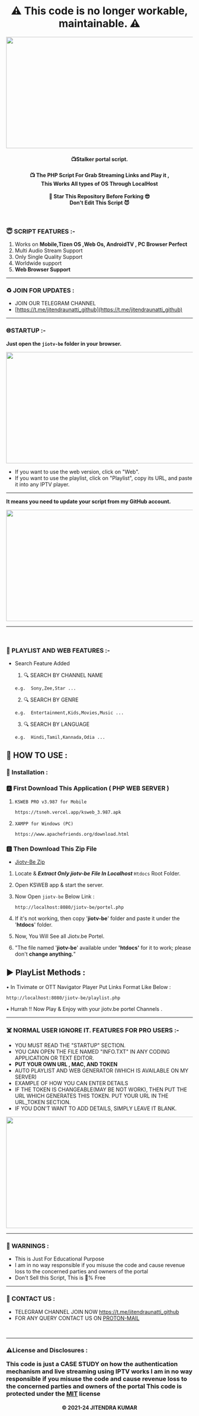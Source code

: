 <center>  <h1>⚠️ This code is no longer workable, maintainable. ⚠️</h1></center>



<p  align='center'><img  src="https://i.ibb.co/V9hxFwP/jiotv-be.png"  width="700" height="300">  </p>

<h4 align='center'>📺Stalker portal script.</h4>
<h4 align='center'>📺 The PHP Script For Grab Streaming Links and Play it ,</br> This Works All types of OS
Through LocalHost </br></br>🌟 Star This Repository Before Forking 😎</br>Don't Edit This Script
😈</h4>

</br>
<h3>😇 SCRIPT FEATURES :-</h3>

 1. Works on **Mobile,Tizen OS ,Web Os, AndroidTV , PC Browser Perfect**
2. Multi Audio Stream Support
3. Only Single Quality Support
4. Worldwide support
5. **Web Browser Support**
<hr>

<h3>♻️ JOIN FOR UPDATES :</h3>

- JOIN OUR TELEGRAM CHANNEL
- [https://t.me/jitendraunatti_github](https://t.me/jitendraunatti_github)
<hr>

<h3>🌐STARTUP :-</h3>

**Just open the `jiotv-be` folder in your browser.**
<p  align='center'><img  src="https://i.ibb.co/DQq23By/image.png"  width="700" height="300">  </p>

- If you want to use the web version, click on "Web".
- If you want to use the playlist, click on "Playlist", copy its URL, and paste it into any IPTV player.

 <hr>


**It means you need to update your script from my GitHub account.**
<p  align='center'><img  src="https://i.ibb.co/9WBrZfC/image.png"  width="700" height="300">  </p>
<hr>
<br>
<h3>💖 PLAYLIST AND WEB  FEATURES :- </h3>

- Search Feature Added</br>

  1. 🔍 SEARCH BY CHANNEL NAME

  ```
  e.g.  Sony,Zee,Star ...
  ```

  2. 🔍 SEARCH BY GENRE

  ```
  e.g.  Entertainment,Kids,Movies,Music ...
  ```

  3. 🔍 SEARCH BY LANGUAGE

  ```
  e.g.  Hindi,Tamil,Kannada,Odia ...
  ```



<h2>🍁 HOW TO USE : </h2>

### 🔐 Installation :

### 🅰️ First Download This Application ( PHP WEB SERVER )

1. `KSWEB PRO v3.987 for Mobile`

   ```
   https://tsneh.vercel.app/ksweb_3.987.apk
   ```

2. `XAMPP for Windows (PC)`

   ```
   https://www.apachefriends.org/download.html
   ```

### 🅱️ Then Download This Zip File

- [Jiotv-Be Zip](https://github.com/Jitendraunatti/jiotv-be/raw/main/jiotv-be.zip) </br>

1. Locate & ***Extract Only jiotv-be File  In Localhost*** `Htdocs` Root Folder. </br>
2. Open KSWEB app & start the server. </br>
3. Now Open `jiotv-be` Below Link :

   ```
   http://localhost:8080/jiotv-be/portel.php
   ```
4. If it's not working, then copy '**jiotv-be**' folder and paste it under the '**htdocs**' folder.
5. Now, You Will See all Jiotv.be  Portel. </br>
6. "The file named '**jiotv-be**'  available under **'htdocs'** for it to work; please don't **change anything.**"

## ▶️ PlayList Methods :

• In Tivimate or OTT Navigator Player Put Links Format Like Below :

```
http://localhost:8080/jiotv-be/playlist.php
```

• Hurrah !! Now Play & Enjoy with your jiotv.be  portel Channels .

<!--

* Licensed under MIT (https://github.com/Jitendraunatti/jiotv-be/blob/main/LICENSE)
* Created By : jitendra kumar
-->
<hr>

<h3>☠️ NORMAL USER IGNORE IT. FEATURES FOR PRO USERS :-</h3>

- YOU MUST READ THE "STARTUP" SECTION.
- YOU CAN OPEN THE FILE NAMED "INFO.TXT" IN ANY CODING APPLICATION OR TEXT EDITOR.
- **PUT YOUR OWN URL , MAC, AND TOKEN**
-  AUTO PLAYLIST AND WEB GENERATOR (WHICH IS AVAILABLE ON MY SERVER)
-  EXAMPLE OF HOW YOU CAN ENTER DETAILS
- IF THE TOKEN IS CHANGEABLE(MAY BE NOT WORK), THEN PUT THE URL WHICH GENERATES THIS     TOKEN. PUT YOUR URL IN THE URL_TOKEN SECTION.
- IF YOU DON'T WANT TO ADD DETAILS, SIMPLY LEAVE IT BLANK.



<p  align='center'><img  src="https://i.ibb.co/S0vBn16/image.png"  width="700" height="300">  </p>
<hr>

<h3>🚸 WARNINGS :</h3>

- This is Just For Educational Purpose
- I am in no way responsible if you misuse the code and cause revenue loss to the concerned parties and owners of the portal
- Don't Sell this Script, This is 💯% Free
<hr>

<h3>🤗 CONTACT US : </h3>

- TELEGRAM CHANNEL  JOIN NOW https://t.me/jitendraunatti_github
- FOR ANY QUERY CONTACT US ON [PROTON-MAIL](mailto:jitendraunatti@pm.me)

</br>
<hr>

<h3> ⚠️License and Disclosures : </hr>

This code is just a CASE STUDY on how the authentication mechanism and live streaming using IPTV works I am in no way responsible if you misuse the code and cause revenue loss to the concerned parties and owners of the portal
This code is protected under the [MIT](https://github.com/Jitendraunatti/jiotv-be/blob/main/LICENSE) license


<h4 align='center'>© 2021-24 JITENDRA KUMAR</h4>

<!-- DO NOT REMOVE THIS CREDIT -->
<!-- © 2021-24 jitendra kumar -->
